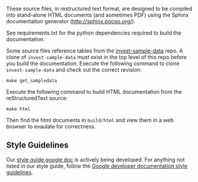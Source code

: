These source files, in restructured text format, are designed to be compiled into stand-alone HTML documents
(and sometimes PDF) using the Sphinx documentation generator (http://sphinx.pocoo.org/).

See requirements.txt for the python dependencies required to build the documentation.

Some source files reference tables from the [invest-sample-data](https://bitbucket.org/natcap/invest-sample-data/src/master/) repo.
A clone of `invest-sample-data` must exist in the top level of this repo before you build the documentation.
Execute the following command to clone `invest-sample-data` and check out the correct revision:

`make get_sampledata`

Execute the following command to build HTML documentation from the reStructuredText source:

`make html`

Then find the html documents in `build/html` and view them in a web browser to evaulate for correctness.

## Style Guidelines

Our [style guide google doc](https://docs.google.com/document/d/1BHwHDu_I-x0s_2GsbUb4rfVmXMkl7kl97sx2suBTLh8/edit?usp=sharing) is actively being developed.
For anything not listed in our style guide, follow the [Google developer documentation style guidelines](https://developers.google.com/style).
